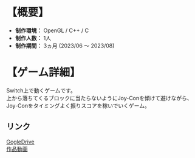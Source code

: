 # 【概要】
- **制作環境：** OpenGL / C++ / C  
- **制作人数：** 1人  
- **制作期間：** 3ヵ月 (2023/06 ～ 2023/08)  


# 【ゲーム詳細】
Switch上で動くゲームです。  
上から落ちてくるブロックに当たらないようにJoy-Conを傾けて避けながら、  
Joy-Conをタイミングよく振りスコアを稼いでいくゲーム。  
  

## リンク
[GogleDrive](https://drive.google.com/drive/folders/1448gXWHaBbJeEhm4uhfqBJTlq41u9RAY?usp=drive_link)  
[作品動画](https://drive.google.com/file/d/19ei4Dxkwtq3sL7EKSPFfORVUWfoA1LcG/view?usp=drive_link)
